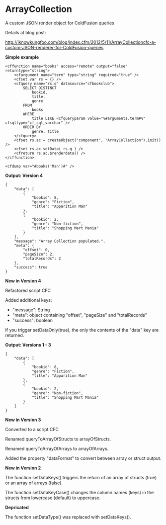 ArrayCollection
===============

A custom JSON render object for ColdFusion queries

Details at blog post:

http://iknowkungfoo.com/blog/index.cfm/2012/5/11/ArrayCollectioncfc-a-custom-JSON-renderer-for-ColdFusion-queries

**Simple example**

```
<cffunction name="books" access="remote" output="false" returntype="string">
    <cfargument name="term" type="string" required="true" />
    <cfset var rs = {} />
    <cfquery name="rs.q" datasource="cfbookclub">
        SELECT DISTINCT
            bookid,
            title,
            genre
        FROM
            books
        WHERE
            title LIKE <cfqueryparam value="%#arguments.term#%" cfsqltype="cf_sql_varchar" />
        ORDER BY
            genre, title
    </cfquery>
    <cfset rs.ac = createObject("component", "ArrayCollection").init() />
    <cfset rs.ac.setData( rs.q ) />
    <cfreturn rs.ac.$renderdata() />
</cffunction>

<cfdump var="#books('Man')#" />
```

**Output: Version 4**
```
{
    "data": [
        {
            "bookid": 8,
            "genre": "Fiction",
            "title": "Apparition Man"
        },
        {
            "bookid": 2,
            "genre": "Non-fiction",
            "title": "Shopping Mart Mania"
        }
    ],
    "message": "Array Collection populated.",
    "meta": {
        "offset": 0,
        "pageSize": 2,
        "totalRecords": 2
    },
    "success": true
}
```

**New in Version 4**

Refactored script CFC

Added additional keys: 
* "message": String
* "meta": object containing "offset", "pageSize" and "totalRecords"
* "success": boolean

If you trigger setDataOnly(true), the only the contents of the "data" key are returned.

**Output: Versions 1 - 3**
```
{
    "data": [
        {
            "bookid": 8,
            "genre": "Fiction",
            "title": "Apparition Man"
        },
        {
            "bookid": 2,
            "genre": "Non-fiction",
            "title": "Shopping Mart Mania"
        }
    ]
}
```

**New in Version 3**

Converted to a script CFC

Renamed queryToArrayOfStructs to arrayOfStructs.

Renamed queryToArrayOfArrays to arrayOfArrays.

Added the property "dataFormat" to convert between array or struct output.

**New in Version 2**

The function setDataKeys() triggers the return of an array of structs (true) or an array of arrays (false).

The function setDataKeyCase() changes the column names (keys) in the structs from lowercase (default) to uppercase.

**Depricated**

The function setDataType() was replaced with setDataKeys().
